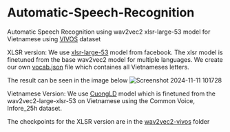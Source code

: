 # Automatic-Speech-Recognition
Automatic Speech Recognition using wav2vec2 xlsr-large-53 model for Vietnamese using [VIVOS](https://www.kaggle.com/datasets/kynthesis/vivos-vietnamese-speech-corpus-for-asr) dataset


XLSR version:
We use [xlsr-large-53](https://huggingface.co/facebook/wav2vec2-large-xlsr-53) model from facebook. The xlsr model is finetuned from the base wav2vec2 model for multiple languages. We create our own [vocab.json](https://github.com/vutl/Automatic-Speech-Recognition/blob/main/vocab.json) file which containes all Vietnameses letters.

The result can be seen in the image below
![Screenshot 2024-11-11 101728](https://github.com/user-attachments/assets/78957128-1f8c-46bd-b599-245877b37668)



Vietnamese Version:
We use [CuongLD](https://huggingface.co/CuongLD/wav2vec2-large-xlsr-vietnamese?fbclid=IwY2xjawGb_TBleHRuA2FlbQIxMAABHUr9zrZQMK7sqo_NOPgqTaWDTkkFqVjUFCA_FeL2mCMp9GWoxAf_egZvgw_aem_MJlIrNT7HykJ33nz2aoFCw) model which is finetuned from the  wav2vec2-large-xlsr-53 on Vietnamese using the Common Voice, Infore_25h dataset.

The checkpoints for the XLSR version are in the [wav2vec2-vivos](https://github.com/vutl/Automatic-Speech-Recognition/tree/main/wav2vec2-vivos) folder
